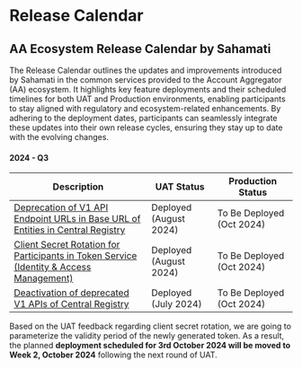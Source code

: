 # Release Calendar

## AA Ecosystem Release Calendar by Sahamati

The Release Calendar outlines the updates and improvements introduced by Sahamati in the common services provided to the Account Aggregator (AA) ecosystem. It highlights key feature deployments and their scheduled timelines for both UAT and Production environments, enabling participants to stay aligned with regulatory and ecosystem-related enhancements. By adhering to the deployment dates, participants can seamlessly integrate these updates into their own release cycles, ensuring they stay up to date with the evolving changes.

#### 2024 - Q3

<table><thead><tr><th width="415">Description</th><th width="147">UAT Status</th><th width="186">Production Status</th></tr></thead><tbody><tr><td><a href="deprecation-of-v1-api-endpoint-urls.md">Deprecation of V1 API Endpoint URLs in Base URL of Entities in Central Registry</a> </td><td>Deployed<br>(August 2024)</td><td>To Be Deployed<br>(Oct 2024)</td></tr><tr><td><a href="client-secret-rotation.md">Client Secret Rotation for Participants in Token Service (Identity &#x26; Access Management)</a></td><td>Deployed<br>(August 2024)</td><td>To Be Deployed<br>(Oct 2024)</td></tr><tr><td><a href="deactivation-of-deprecated-v1-apis.md">Deactivation of deprecated V1 APIs of Central Registry</a></td><td>Deployed<br>(July 2024)</td><td>To Be Deployed<br>(Oct 2024)</td></tr></tbody></table>

Based on the UAT feedback regarding client secret rotation, we are going to parameterize the validity period of the newly generated token. As a result, the planned **deployment scheduled for 3rd October 2024 will be moved to Week 2, October 2024** following the next round of UAT.
